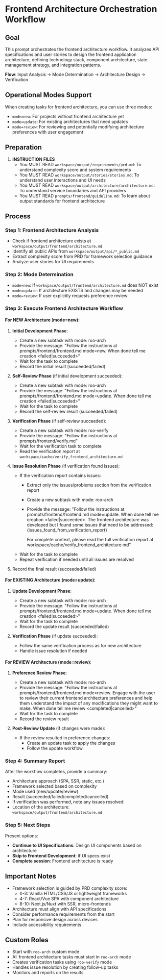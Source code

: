 # Frontend Architecture Orchestration Workflow

## Goal
This prompt orchestrates the frontend architecture workflow. It analyzes API specifications and user stories to design the frontend application architecture, defining technology stack, component architecture, state management strategy, and integration patterns.

**Flow**: Input Analysis → Mode Determination → Architecture Design → Verification

## Operational Modes Support

When creating tasks for frontend architecture, you can use three modes:
- `mode=new`: For projects without frontend architecture yet
- `mode=update`: For existing architectures that need updates
- `mode=review`: For reviewing and potentially modifying architecture preferences with user engagement

## Preparation
1. **INSTRUCTION FILES**
   - You MUST READ `workspace/output/requirements/prd.md`: To understand complexity score and system requirements
   - You MUST READ `workspace/output/stories/stories.md`: To understand user interactions and UI needs
   - You MUST READ `workspace/output/architecture/architecture.md`: To understand service boundaries and API providers
   - You MUST READ `prompts/frontend/guideline.md`: To learn about output standards for frontend architecture

## Process

### Step 1: Frontend Architecture Analysis
- Check if frontend architecture exists at `workspace/output/frontend/architecture.md`
- Identify all public APIs from `workspace/output/api/*_public.md`
- Extract complexity score from PRD for framework selection guidance
- Analyze user stories for UI requirements

### Step 2: Mode Determination
- `mode=new`: If `workspace/output/frontend/architecture.md` does NOT exist
- `mode=update`: If architecture EXISTS and changes may be needed
- `mode=review`: If user explicitly requests preference review

### Step 3: Execute Frontend Architecture Workflow

#### For NEW Architecture (mode=new):
1. **Initial Development Phase**:
   - Create a new subtask with mode: roo-arch
   - Provide the message: "Follow the instructions at prompts/frontend/frontend.md mode=new. When done tell me creation <failed|succeeded>"
   - Wait for the task to complete
   - Record the initial result (succeeded/failed)

2. **Self-Review Phase** (if initial development succeeded):
   - Create a new subtask with mode: roo-arch
   - Provide the message: "Follow the instructions at prompts/frontend/frontend.md mode=update. When done tell me creation <failed|succeeded>"
   - Wait for the task to complete
   - Record the self-review result (succeeded/failed)

3. **Verification Phase** (if self-review succeeded):
   - Create a new subtask with mode: roo-verify
   - Provide the message: "Follow the instructions at prompts/frontend/verify.md"
   - Wait for the verification task to complete
   - Read the verification report at `workspace/cache/verify_frontend_architecture.md`

4. **Issue Resolution Phase** (if verification found issues):
   - If the verification report contains issues:
     - Extract only the issues/problems section from the verification report
     - Create a new subtask with mode: roo-arch
     - Provide the message: "Follow the instructions at prompts/frontend/frontend.md mode=update. When done tell me creation <failed|succeeded>. The frontend architecture was developed but I found some issues that need to be addressed:
       {issues_found_from_verification_report}
       
       For complete context, please read the full verification report at workspace/cache/verify_frontend_architecture.md"
   - Wait for the task to complete
   - Repeat verification if needed until all issues are resolved

5. Record the final result (succeeded/failed)

#### For EXISTING Architecture (mode=update):
1. **Update Development Phase**:
   - Create a new subtask with mode: roo-arch
   - Provide the message: "Follow the instructions at prompts/frontend/frontend.md mode=update. When done tell me creation <failed|succeeded>"
   - Wait for the task to complete
   - Record the update result (succeeded/failed)

2. **Verification Phase** (if update succeeded):
   - Follow the same verification process as for new architecture
   - Handle issue resolution if needed

#### For REVIEW Architecture (mode=review):
1. **Preference Review Phase**:
   - Create a new subtask with mode: roo-arch
   - Provide the message: "Follow the instructions at prompts/frontend/frontend.md mode=review. Engage with the user to review their current frontend architecture preferences and help them understand the impact of any modifications they might want to make. When done tell me review <completed|cancelled>"
   - Wait for the task to complete
   - Record the review result

2. **Post-Review Update** (if changes were made):
   - If the review resulted in preference changes:
     - Create an update task to apply the changes
     - Follow the update workflow

### Step 4: Summary Report
After the workflow completes, provide a summary:
- Architecture approach (SPA, SSR, static, etc.)
- Framework selected based on complexity
- Mode used (new/update/review)
- Result (succeeded/failed/completed/cancelled)
- If verification was performed, note any issues resolved
- Location of the architecture: `workspace/output/frontend/architecture.md`

### Step 5: Next Steps
Present options:
- **Continue to UI Specifications**: Design UI components based on architecture
- **Skip to Frontend Development**: If UI specs exist
- **Complete session**: Frontend architecture is ready

## Important Notes
- Framework selection is guided by PRD complexity score:
  - 0-3: Vanilla HTML/CSS/JS or lightweight frameworks
  - 4-7: React/Vue SPA with component architecture
  - 8-10: Next.js/Nuxt with SSR, micro-frontends
- Architecture must align with API specifications
- Consider performance requirements from the start
- Plan for responsive design across devices
- Include accessibility requirements

## Custom Roles
- Start with `roo-arch` custom mode
- All frontend architecture tasks must start in `roo-arch` mode
- Creates verification tasks using `roo-verify` mode
- Handles issue resolution by creating follow-up tasks
- Monitors and reports on the results